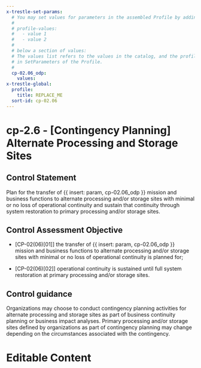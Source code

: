 ```yaml
---
x-trestle-set-params:
  # You may set values for parameters in the assembled Profile by adding
  #
  # profile-values:
  #   - value 1
  #   - value 2
  #
  # below a section of values:
  # The values list refers to the values in the catalog, and the profile-values represent values
  # in SetParameters of the Profile.
  #
  cp-02.06_odp:
    values:
x-trestle-global:
  profile:
    title: REPLACE_ME
  sort-id: cp-02.06
---
```


# cp-2.6 - \[Contingency Planning\] Alternate Processing and Storage Sites

## Control Statement

Plan for the transfer of {{ insert: param, cp-02.06_odp }} mission and business functions to alternate processing and/or storage sites with minimal or no loss of operational continuity and sustain that continuity through system restoration to primary processing and/or storage sites.

## Control Assessment Objective

- \[CP-02(06)[01]\] the transfer of {{ insert: param, cp-02.06_odp }} mission and business functions to alternate processing and/or storage sites with minimal or no loss of operational continuity is planned for;

- \[CP-02(06)[02]\] operational continuity is sustained until full system restoration at primary processing and/or storage sites.

## Control guidance

Organizations may choose to conduct contingency planning activities for alternate processing and storage sites as part of business continuity planning or business impact analyses. Primary processing and/or storage sites defined by organizations as part of contingency planning may change depending on the circumstances associated with the contingency.

# Editable Content

<!-- Make additions and edits below -->
<!-- The above represents the contents of the control as received by the profile, prior to additions. -->
<!-- If the profile makes additions to the control, they will appear below. -->
<!-- The above markdown may not be edited but you may edit the content below, and/or introduce new additions to be made by the profile. -->
<!-- If there is a yaml header at the top, parameter values may be edited. Use --set-parameters to incorporate the changes during assembly. -->
<!-- The content here will then replace what is in the profile for this control, after running profile-assemble. -->
<!-- The current profile has no added parts for this control, but you may add new ones here. -->
<!-- Each addition must have a heading either of the form ## Control my_addition_name -->
<!-- or ## Part a. (where the a. refers to one of the control statement labels.) -->
<!-- "## Control" parts are new parts added after the statement part. -->
<!-- "## Part" parts are new parts added into the top-level statement part with that label. -->
<!-- Subparts may be added with nested hash levels of the form ### My Subpart Name -->
<!-- underneath the parent ## Control or ## Part being added -->
<!-- See https://ibm.github.io/compliance-trestle/tutorials/ssp_profile_catalog_authoring/ssp_profile_catalog_authoring for guidance. -->

